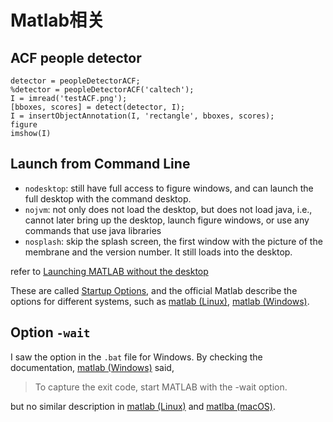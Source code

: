 # Matlab相关

## ACF people detector

```
detector = peopleDetectorACF;
%detector = peopleDetectorACF('caltech');
I = imread('testACF.png');
[bboxes, scores] = detect(detector, I);
I = insertObjectAnnotation(I, 'rectangle', bboxes, scores);
figure
imshow(I)
```

## Launch from Command Line

- `nodesktop`: still have full access to figure windows, and can launch the full desktop with the command desktop.
- `nojvm`: not only does not load the desktop, but does not load java, i.e., cannot later bring up the desktop, launch figure windows, or use any commands that use java libraries
- `nosplash`: skip the splash screen, the first window with the picture of the membrane and the version number. It still loads into the desktop.

refer to [Launching MATLAB without the desktop](https://blogs.mathworks.com/community/2010/02/22/launching-matlab-without-the-desktop/)

These are called [Startup Options](https://www.mathworks.com/help/matlab/matlab_env/startup-options.html), and the official Matlab describe the options for different systems, such as [matlab (Linux)](https://www.mathworks.com/help/matlab/ref/matlablinux.html), [matlab (Windows)](https://www.mathworks.com/help/matlab/ref/matlabwindows.html).

## Option `-wait`

I saw the option in the `.bat` file for Windows. By checking the documentation, [matlab (Windows)](https://www.mathworks.com/help/matlab/ref/matlabwindows.html) said,

> To capture the exit code, start MATLAB with the -wait option.

but no similar description in [matlab (Linux)](https://www.mathworks.com/help/matlab/ref/matlablinux.html) and [matlba (macOS)](https://www.mathworks.com/help/matlab/ref/matlabmacos.html).

